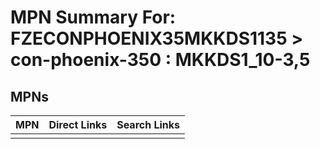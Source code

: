 



# MPN Summary For: FZECONPHOENIX35MKKDS1135 > con-phoenix-350 : MKKDS1_10-3,5

## MPNs
  

|MPN|Direct Links|Search Links|
| :--- | :--- | :--- |
||||
